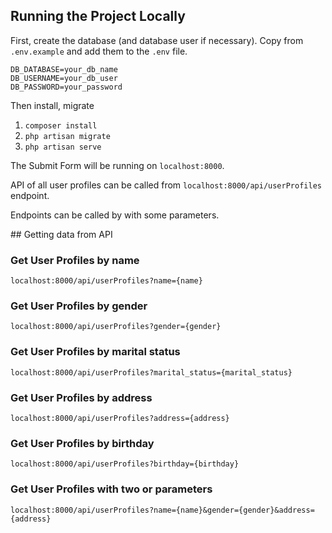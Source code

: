 ## Running the Project Locally

First, create the database (and database user if necessary).
Copy from `.env.example` and add them to the `.env` file.

```
DB_DATABASE=your_db_name
DB_USERNAME=your_db_user
DB_PASSWORD=your_password
```

Then install, migrate

1. `composer install`
2. `php artisan migrate`
3. `php artisan serve`

The Submit Form will be running on `localhost:8000`.

API of all user profiles can be called from `localhost:8000/api/userProfiles` endpoint.

Endpoints can be called by with some parameters.

<a name="gettingdata"></a>## Getting data from API
### Get User Profiles by name
`localhost:8000/api/userProfiles?name={name}`

### Get User Profiles by gender
`localhost:8000/api/userProfiles?gender={gender}`

### Get User Profiles by marital status
`localhost:8000/api/userProfiles?marital_status={marital_status}`

### Get User Profiles by address
`localhost:8000/api/userProfiles?address={address}`

### Get User Profiles by birthday
`localhost:8000/api/userProfiles?birthday={birthday}`

### Get User Profiles with two or parameters
`localhost:8000/api/userProfiles?name={name}&gender={gender}&address={address}`